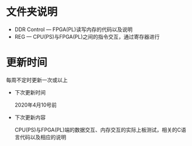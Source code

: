 # 文件夹说明
* DDR Control — FPGA(PL)读写内存的代码以及说明
* REG — CPU(PS)与FPGA(PL)之间的指令交互，通过寄存器进行
# 更新时间
每周不定时更新一次或以上
* 下次更新时间

    2020年4月10号前
* 下次更新内容
  
    CPU(PS)与FPGA(PL)端的数据交互、内存交互的实际上板测试，相关的C语言代码以及相应的说明
